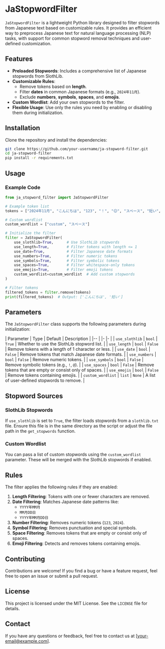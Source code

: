 # JaStopwordFilter

`JaStopwordFilter` is a lightweight Python library designed to filter stopwords from Japanese text based on customizable rules. It provides an efficient way to preprocess Japanese text for natural language processing (NLP) tasks, with support for common stopword removal techniques and user-defined customization.


## Features

- **Preloaded Stopwords**: Includes a comprehensive list of Japanese stopwords from SlothLib.
- **Customizable Rules**:
  - Remove tokens based on **length**.
  - Filter **dates** in common Japanese formats (e.g., `2024年11月`).
  - Exclude **numbers**, **symbols**, **spaces**, and **emojis**.
- **Custom Wordlist**: Add your own stopwords to the filter.
- **Flexible Usage**: Use only the rules you need by enabling or disabling them during initialization.


## Installation

Clone the repository and install the dependencies:

```bash
git clone https://github.com/your-username/ja-stopword-filter.git
cd ja-stopword-filter
pip install -r requirements.txt
```


## Usage

### Example Code

```python
from ja_stopword_filter import JaStopwordFilter

# Example token list
tokens = ["2024年11月", "こんにちは", "123", "！", "😊", "スペース", "短い", "custom"]

# Custom wordlist
custom_wordlist = ["custom", "スペース"]

# Initialize the filter
filter = JaStopwordFilter(
    use_slothlib=True,      # Use SlothLib stopwords
    use_length=True,        # Filter tokens with length <= 1
    use_date=True,          # Filter Japanese date formats
    use_numbers=True,       # Filter numeric tokens
    use_symbols=True,       # Filter symbolic tokens
    use_spaces=True,        # Filter whitespace-only tokens
    use_emojis=True,        # Filter emoji tokens
    custom_wordlist=custom_wordlist  # Add custom stopwords
)

# Filter tokens
filtered_tokens = filter.remove(tokens)
print(filtered_tokens)  # Output: ['こんにちは', '短い']
```


## Parameters

The `JaStopwordFilter` class supports the following parameters during initialization:

| Parameter         | Type   | Default | Description                                             |
|-- | |- |- |
| `use_slothlib`    | `bool` | `True`  | Whether to use the SlothLib stopword list.              |
| `use_length`      | `bool` | `False` | Remove tokens with a length of 1 character or less.     |
| `use_date`        | `bool` | `False` | Remove tokens that match Japanese date formats.         |
| `use_numbers`     | `bool` | `False` | Remove numeric tokens.                                  |
| `use_symbols`     | `bool` | `False` | Remove symbolic tokens (e.g., `!`, `@`).                |
| `use_spaces`      | `bool` | `False` | Remove tokens that are empty or consist only of spaces. |
| `use_emojis`      | `bool` | `False` | Remove tokens containing emojis.                        |
| `custom_wordlist` | `list` | `None`  | A list of user-defined stopwords to remove.             |


## Stopword Sources

### SlothLib Stopwords
If `use_slothlib` is set to `True`, the filter loads stopwords from a `slothlib.txt` file. Ensure this file is in the same directory as the script or adjust the file path in the `get_stopwords` function.

### Custom Wordlist
You can pass a list of custom stopwords using the `custom_wordlist` parameter. These will be merged with the SlothLib stopwords if enabled.


## Rules

The filter applies the following rules if they are enabled:

1. **Length Filtering**: Tokens with one or fewer characters are removed.
2. **Date Filtering**: Matches Japanese date patterns like:
   - `YYYY年MM月`
   - `MM月DD日`
   - `YYYY年MM月DD日`
3. **Number Filtering**: Removes numeric tokens (`123`, `2024`).
4. **Symbol Filtering**: Removes punctuation and special symbols.
5. **Space Filtering**: Removes tokens that are empty or consist only of spaces.
6. **Emoji Filtering**: Detects and removes tokens containing emojis.


## Contributing

Contributions are welcome! If you find a bug or have a feature request, feel free to open an issue or submit a pull request.


## License

This project is licensed under the MIT License. See the `LICENSE` file for details.


## Contact

If you have any questions or feedback, feel free to contact us at [your-email@example.com].